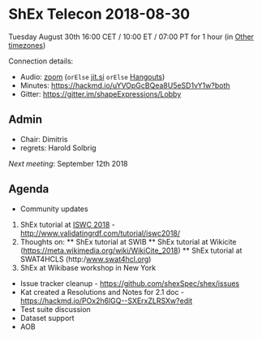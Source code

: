 # ShEx Telecon 2018-08-30

Tuesday August 30th 16:00 CET / 10:00 ET / 07:00 PT for 1 hour (in [Other timezones](https://www.timeanddate.com/worldclock/fixedtime.html?msg=ShEx+CG&iso=20180830T16&p1=195&ah=1))

Connection details:

* Audio: [zoom](https://zoom.us/j/441496948) (`orElse` [jit.si](https://meet.jit.si/ShEx) `orElse` [Hangouts](http://tinyurl.com/ShEx-hangouts))
* Minutes: https://hackmd.io/uYVOpGcBQea8U5eSD1vY1w?both
* Gitter: https://gitter.im/shapeExpressions/Lobby

## Admin

 * Chair: Dimitris
 * regrets: Harold Solbrig

*Next meeting*: September 12th 2018



## Agenda
 * Community updates 
 1. ShEx tutorial at [ISWC 2018](http://iswc2018.semanticweb.org/) - http://www.validatingrdf.com/tutorial/iswc2018/
 2. Thoughts on:
 ** ShEx tutorial at SWIB
 ** ShEx tutorial at Wikicite (https://meta.wikimedia.org/wiki/WikiCite_2018)
 ** ShEx tutorial at SWAT4HCLS (http:/www.swat4hcl.org)
 3. ShEx at Wikibase workshop in New York
 * Issue tracker cleanup - https://github.com/shexSpec/shex/issues
 * Kat created a Resolutions and Notes for 2.1 doc - https://hackmd.io/POx2h6lGQ--SXErxZLRSXw?edit
 * Test suite discussion
 * Dataset support
 * AOB 
